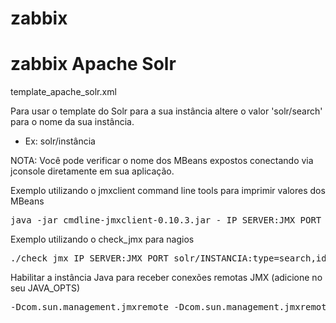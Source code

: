 zabbix
======

# zabbix Apache Solr

template_apache_solr.xml

Para usar o template do Solr para a sua instância altere o valor 'solr/search' para o nome da sua instância.
* Ex: <host/>solr/instância

NOTA: Você pode verificar o nome dos MBeans expostos conectando via jconsole diretamente em sua aplicação.

Exemplo utilizando o jmxclient command line tools para imprimir valores dos MBeans
<pre>java -jar cmdline-jmxclient-0.10.3.jar - IP_SERVER:JMX_PORT solr/INSTANCIA:type=documentCache,id=org.apache.solr.search.LRUCache hits</pre>

Exemplo utilizando o check_jmx para nagios
<pre>./check_jmx IP_SERVER:JMX_PORT solr/INSTANCIA:type=search,id=org.apache.solr.handler.component.SearchHandler avgRequestsPerSecond</pre>

Habilitar a instância Java para receber conexões remotas JMX (adicione no seu JAVA_OPTS)
<pre>-Dcom.sun.management.jmxremote -Dcom.sun.management.jmxremote.port=12345 -Dcom.sun.management.jmxremote.authenticate=false -Dcom.sun.management.jmxremote.ssl=false</pre>
